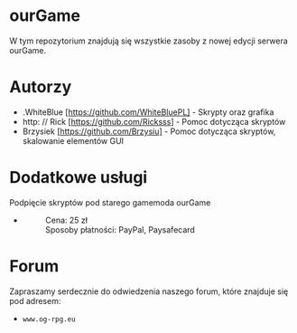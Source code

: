 # ourGame
W tym repozytorium znajdują się wszystkie zasoby z nowej edycji serwera ourGame.

# Autorzy
* .WhiteBlue [https://github.com/WhiteBluePL] - Skrypty oraz grafika
* http: // Rick [https://github.com/Ricksss] - Pomoc dotycząca skryptów
* Brzysiek [https://github.com/Brzysiu] - Pomoc dotycząca skryptów, skalowanie elementów GUI

# Dodatkowe usługi
Podpięcie skryptów pod starego gamemoda ourGame
* <dd>Cena: 25 zł</dd> <dd>Sposoby płatności: PayPal, Paysafecard</dd>

# Forum
Zapraszamy serdecznie do odwiedzenia naszego forum, które znajduje się pod adresem:
*     www.og-rpg.eu
